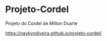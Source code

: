 # Projeto-Cordel
Projeto do Cordel de Milton Duarte

https://naykyroliveira.github.io/projeto-cordel/
